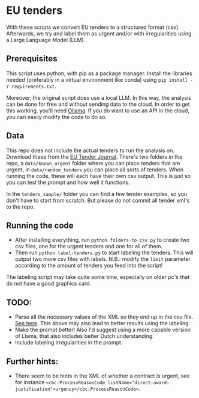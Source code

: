 # EU tenders

With these scripts we convert EU tenders to a structured format (csv). Afterwards, we try and label them as urgent and/or with irregularities using a Large Language Model (LLM).

## Prerequisites

This script uses python, with pip as a package manager. Install the libraries needed (preferably in a virtual environment like conda) using `pip install -r requirements.txt`.

Moreover, the original script does use a local LLM. In this way, the analysis can be done for free and without sending data to the cloud. In order to get this working, you'll need [Ollama](https://ollama.com/). If you do want to use an API in the cloud, you can easily modify the code to do so.

## Data

This repo does not include the actual tenders to run the analysis on. Download these from the [EU Tender Journal](https://ted.europa.eu/en/). There's two folders in the repo, a `data/known_urgent` folder where you can place tenders that are urgent, in `data/random_tenders` you can place all sorts of tenders. When running the code, these will each have their own csv output. This is just so you can test the prompt and how well it functions.

In the `tenders_sample/` folder you can find a few tender examples, so you don't have to start from scratch. But please do not commit all tender xml's to the repo.

## Running the code

- After installing everything, run `python folders-to-csv.py` to create two csv files, one for the urgent tenders and one for all of them.
- Then run `python label-tenders.py` to start labeling the tenders. This will output two more csv files with labels. N.B.: modify the `limit` parameter according to the amount of tenders you feed into the script!

The labeling script may take quite some time, especially on older pc's that do not have a good graphics card.

## TODO:

- Parse all the necessary values of the XML so they end up in the csv file. [See here](https://docs.python.org/3/library/xml.etree.elementtree.html). This above may also lead to better results using the labeling.
- Make the prompt better! Also I'd suggest using a more capable version of Llama, that also includes better Dutch understanding.
- Include labeling irregularities in the prompt.

## Further hints:

- There seem to be hints in the XML of whether a contract is urgent, see for instance `<cbc:ProcessReasonCode listName="direct-award-justification">urgency</cbc:ProcessReasonCode>`.
